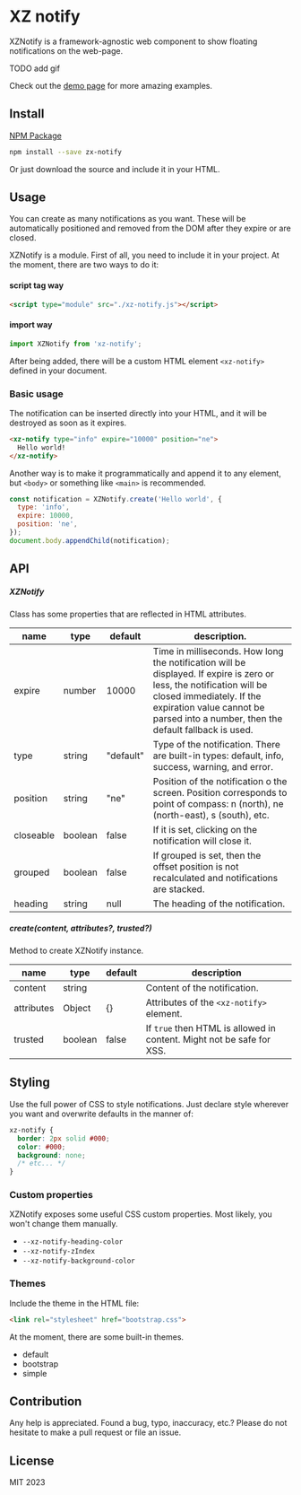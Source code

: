 # XZ notify

XZNotify is a framework-agnostic web component to show floating
notifications on the web-page.

TODO add gif

Check out the [demo page](https://www.whoop.ee/xz-notify/demo) for more amazing examples.

## Install

[NPM Package](https://www.whoop.ee/package/xz-notify)

```sh
npm install --save zx-notify
```

Or just download the source and include it in your HTML.

## Usage

You can create as many notifications as you want. These will be automatically positioned and removed from the DOM after they expire or are closed.

XZNotify is a module. First of all, you need to include it in your project. At the moment, there are two ways to do it:

#### script tag way

```html
<script type="module" src="./xz-notify.js"></script>
```

#### import way

```js
import XZNotify from 'xz-notify';
```

After being added, there will be a custom HTML element `<xz-notify>` defined in your document.

### Basic usage

The notification can be inserted directly into your HTML, and it will be destroyed as soon as it expires.

```html
<xz-notify type="info" expire="10000" position="ne">
  Hello world!
</xz-notify>
```

Another way is to make it programmatically and append it to any element, but `<body>` or something like `<main>` is recommended.

```js
const notification = XZNotify.create('Hello world', {
  type: 'info',
  expire: 10000,
  position: 'ne',
});
document.body.appendChild(notification);
```

## API

##### XZNotify

Class has some properties that are reflected in HTML attributes.

| name      | type     | default   | description.
|-----------|----------|-----------|-----|
| expire    | number   | 10000     | Time in milliseconds. How long the notification will be displayed. If expire is zero or less, the notification will be closed immediately. If the expiration value cannot be parsed into a number, then the default fallback is used. |
| type      | string   | "default" | Type of the notification. There are built-in types: default, info, success, warning, and error. |
| position  | string   | "ne"      | Position of the notification o the screen. Position corresponds to point of compass: n (north), ne (north-east), s (south), etc. |
| closeable | boolean  | false     | If it is set, clicking on the notification will close it. |
| grouped   | boolean  | false     | If grouped is set, then the offset position is not recalculated and notifications are stacked. |
| heading   | string   | null      | The heading of the notification. |

##### create(content, attributes?, trusted?)

Method to create XZNotify instance.

| name       | type     | default | description |
|------------|----------|---------|-------------|
| content    | string   |         | Content of the notification. |
| attributes | Object   | {}      | Attributes of the `<xz-notify>` element. |
| trusted    | boolean  | false   | If `true` then HTML is allowed in content. Might not be safe for XSS. |

## Styling

Use the full power of CSS to style notifications. Just declare style wherever you want and overwrite defaults in the manner of:

```css
xz-notify {
  border: 2px solid #000;
  color: #000;
  background: none;
  /* etc... */
}
```
### Custom properties

XZNotify exposes some useful CSS custom properties. Most likely, you won't change them manually. 

* `--xz-notify-heading-color`
* `--xz-notify-zIndex` 
* `--xz-notify-background-color`


### Themes

Include the theme in the HTML file:

```html
<link rel="stylesheet" href="bootstrap.css">
```

At the moment, there are some built-in themes.

* default
* bootstrap
* simple

## Contribution

Any help is appreciated. Found a bug, typo, inaccuracy, etc.?
Please do not hesitate to make a pull request or file an issue.

## License

MIT 2023